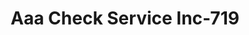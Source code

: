 ---
f_zip-code: 81240
f_state-code: CO
title: Aaa Check Service Inc-719
f_phone: 719-372-3733
f_city-only: Penrose
f_address: 504 9Th Street Penrose
f_location-unique-id: '719'
slug: aaa-check-service-inc-719
updated-on: '2024-05-30T13:46:58.046Z'
created-on: '2024-05-30T13:36:59.803Z'
published-on: '2024-05-30T13:54:32.469Z'
f_city-state: cms/city/penrose-co.md
f_company: cms/company/aaa-check-service-inc.md
f_state: cms/state/colorado.md
layout: '[payday-loan].html'
tags: payday-loan
---